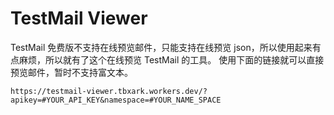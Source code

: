 # TestMail Viewer

TestMail 免费版不支持在线预览邮件，只能支持在线预览 json，所以使用起来有点麻烦，所以就有了这个在线预览 TestMail 的工具。
使用下面的链接就可以直接预览邮件，暂时不支持富文本。

```
https://testmail-viewer.tbxark.workers.dev/?apikey=#YOUR_API_KEY&namespace=#YOUR_NAME_SPACE

```
